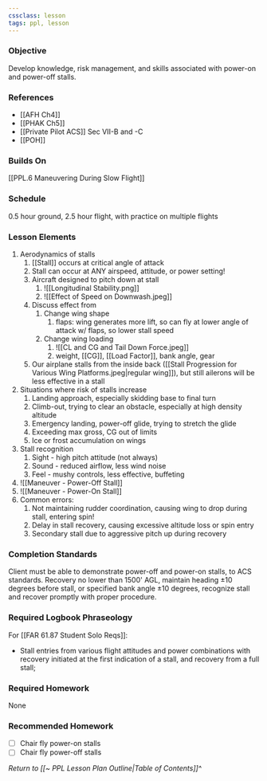 ```yaml
---
cssclass: lesson
tags: ppl, lesson
---
```

### Objective
Develop knowledge, risk management, and skills associated with power-on and power-off stalls.

### References
- [[AFH Ch4]]
- [[PHAK Ch5]]
- [[Private Pilot ACS]] Sec VII-B and -C
- [[POH]]

### Builds On
[[PPL.6 Maneuvering During Slow Flight]]

### Schedule
0.5 hour ground, 2.5 hour flight, with practice on multiple flights

### Lesson Elements
1. Aerodynamics of stalls
	1. [[Stall]] occurs at critical angle of attack
	2. Stall can occur at ANY airspeed, attitude, or power setting!
	3. Aircraft designed to pitch down at stall 
		1. ![[Longitudinal Stability.png]]
		2. ![[Effect of Speed on Downwash.jpeg]]
	4. Discuss effect from
		1. Change wing shape
			1. flaps: wing generates more lift, so can fly at lower angle of attack w/ flaps, so lower stall speed
		2. Change wing loading
			1. ![[CL and CG and Tail Down Force.jpeg]]
			2. weight, [[CG]], [[Load Factor]], bank angle, gear
	5. Our airplane stalls from the inside back ([[Stall Progression for Various Wing Platforms.jpeg|regular wing]]), but still ailerons will be less effective in a stall
2. Situations where risk of stalls increase
	1. Landing approach, especially skidding base to final turn
	2. Climb-out, trying to clear an obstacle, especially at high density altitude
	3. Emergency landing, power-off glide, trying to stretch the glide
	4. Exceeding max gross, CG out of limits
	5. Ice or frost accumulation on wings
3. Stall recognition
	1. Sight - high pitch attitude (not always)
	2. Sound - reduced airflow, less wind noise
	3. Feel - mushy controls, less effective, buffeting
4. ![[Maneuver - Power-Off Stall]]
5. ![[Maneuver - Power-On Stall]]
6. Common errors:
	1. Not maintaining rudder coordination, causing wing to drop during stall, entering spin!
	2. Delay in stall recovery, causing excessive altitude loss or spin entry
	3. Secondary stall due to aggressive pitch up during recovery

### Completion Standards
Client must be able to demonstrate power-off and power-on stalls, to ACS standards. Recovery no lower than 1500' AGL, maintain heading ±10 degrees before stall, or specified bank angle ±10 degrees, recognize stall and recover promptly with proper procedure.

### Required Logbook Phraseology
For [[FAR 61.87 Student Solo Reqs]]: 
- Stall entries from various flight attitudes and power combinations with recovery initiated at the first indication of a stall, and recovery from a full stall;

### Required Homework
None
 
### Recommended Homework 
- [ ] Chair fly power-on stalls
- [ ] Chair fly power-off stalls

*Return to [[~ PPL Lesson Plan Outline|Table of Contents]]^*